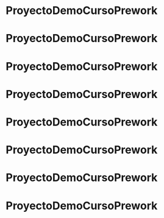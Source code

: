 # ProyectoDemoCursoPrework
# ProyectoDemoCursoPrework
# ProyectoDemoCursoPrework
# ProyectoDemoCursoPrework
# ProyectoDemoCursoPrework
# ProyectoDemoCursoPrework
# ProyectoDemoCursoPrework
# ProyectoDemoCursoPrework
